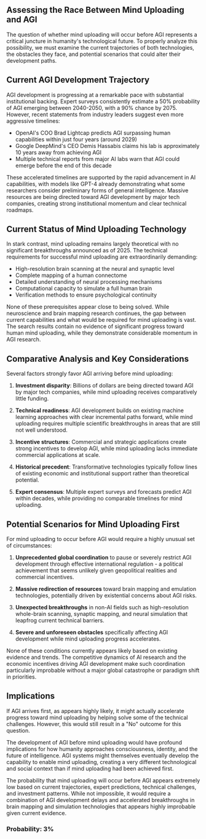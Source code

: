 ## Assessing the Race Between Mind Uploading and AGI

The question of whether mind uploading will occur before AGI represents a critical juncture in humanity's technological future. To properly analyze this possibility, we must examine the current trajectories of both technologies, the obstacles they face, and potential scenarios that could alter their development paths.

## Current AGI Development Trajectory

AGI development is progressing at a remarkable pace with substantial institutional backing. Expert surveys consistently estimate a 50% probability of AGI emerging between 2040-2050, with a 90% chance by 2075. However, recent statements from industry leaders suggest even more aggressive timelines:

- OpenAI's COO Brad Lightcap predicts AGI surpassing human capabilities within just four years (around 2029)
- Google DeepMind's CEO Demis Hassabis claims his lab is approximately 10 years away from achieving AGI
- Multiple technical reports from major AI labs warn that AGI could emerge before the end of this decade

These accelerated timelines are supported by the rapid advancement in AI capabilities, with models like GPT-4 already demonstrating what some researchers consider preliminary forms of general intelligence. Massive resources are being directed toward AGI development by major tech companies, creating strong institutional momentum and clear technical roadmaps.

## Current Status of Mind Uploading Technology

In stark contrast, mind uploading remains largely theoretical with no significant breakthroughs announced as of 2025. The technical requirements for successful mind uploading are extraordinarily demanding:

- High-resolution brain scanning at the neural and synaptic level
- Complete mapping of a human connectome
- Detailed understanding of neural processing mechanisms
- Computational capacity to simulate a full human brain
- Verification methods to ensure psychological continuity

None of these prerequisites appear close to being solved. While neuroscience and brain mapping research continues, the gap between current capabilities and what would be required for mind uploading is vast. The search results contain no evidence of significant progress toward human mind uploading, while they demonstrate considerable momentum in AGI research.

## Comparative Analysis and Key Considerations

Several factors strongly favor AGI arriving before mind uploading:

1. **Investment disparity**: Billions of dollars are being directed toward AGI by major tech companies, while mind uploading receives comparatively little funding.

2. **Technical readiness**: AGI development builds on existing machine learning approaches with clear incremental paths forward, while mind uploading requires multiple scientific breakthroughs in areas that are still not well understood.

3. **Incentive structures**: Commercial and strategic applications create strong incentives to develop AGI, while mind uploading lacks immediate commercial applications at scale.

4. **Historical precedent**: Transformative technologies typically follow lines of existing economic and institutional support rather than theoretical potential.

5. **Expert consensus**: Multiple expert surveys and forecasts predict AGI within decades, while providing no comparable timelines for mind uploading.

## Potential Scenarios for Mind Uploading First

For mind uploading to occur before AGI would require a highly unusual set of circumstances:

1. **Unprecedented global coordination** to pause or severely restrict AGI development through effective international regulation - a political achievement that seems unlikely given geopolitical realities and commercial incentives.

2. **Massive redirection of resources** toward brain mapping and emulation technologies, potentially driven by existential concerns about AGI risks.

3. **Unexpected breakthroughs** in non-AI fields such as high-resolution whole-brain scanning, synaptic mapping, and neural simulation that leapfrog current technical barriers.

4. **Severe and unforeseen obstacles** specifically affecting AGI development while mind uploading progress accelerates.

None of these conditions currently appears likely based on existing evidence and trends. The competitive dynamics of AI research and the economic incentives driving AGI development make such coordination particularly improbable without a major global catastrophe or paradigm shift in priorities.

## Implications

If AGI arrives first, as appears highly likely, it might actually accelerate progress toward mind uploading by helping solve some of the technical challenges. However, this would still result in a "No" outcome for this question.

The development of AGI before mind uploading would have profound implications for how humanity approaches consciousness, identity, and the future of intelligence. AGI systems might themselves eventually develop the capability to enable mind uploading, creating a very different technological and social context than if mind uploading had been achieved first.

The probability that mind uploading will occur before AGI appears extremely low based on current trajectories, expert predictions, technical challenges, and investment patterns. While not impossible, it would require a combination of AGI development delays and accelerated breakthroughs in brain mapping and simulation technologies that appears highly improbable given current evidence.

### Probability: 3%